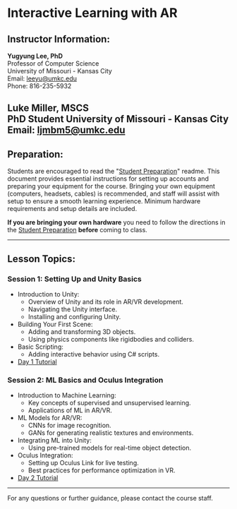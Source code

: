 # Interactive Learning with AR

## Instructor Information:
**Yugyung Lee, PhD**  
Professor of Computer Science  
University of Missouri - Kansas City  
Email: leeyu@umkc.edu  
Phone: 816-235-5932   
  
**Luke Miller, MSCS**  
PhD Student
University of Missouri - Kansas City  
Email: ljmbm5@umkc.edu  
---

## Preparation:
Students are encouraged to read the "[Student Preparation](https://github.com/Luke-J-Miller/Human--Computer-Interactions-VR-AR/tree/main/Student%20Preparation)" readme. This document provides essential instructions for setting up accounts and preparing your equipment for the course. Bringing your own equipment (computers, headsets, cables) is recommended, and staff will assist with setup to ensure a smooth learning experience. Minimum hardware requirements and setup details are included.

**If you are bringing your own hardware** you need to follow the directions in the [Student Preparation](https://github.com/Luke-J-Miller/Human--Computer-Interactions-VR-AR/tree/main/Student%20Preparation) **before** coming to class.

---

## Lesson Topics:

### **Session 1: Setting Up and Unity Basics**
- Introduction to Unity:
  - Overview of Unity and its role in AR/VR development.
  - Navigating the Unity interface.
  - Installing and configuring Unity.
- Building Your First Scene:
  - Adding and transforming 3D objects.
  - Using physics components like rigidbodies and colliders.
- Basic Scripting:
  - Adding interactive behavior using C# scripts.
- [Day 1 Tutorial](https://docs.google.com/presentation/d/1Y3cza8zijudi5H94pD02mJVoUkspxiIu7tfud0khCfs/edit?usp=sharing)

### **Session 2: ML Basics and Oculus Integration**
- Introduction to Machine Learning:
  - Key concepts of supervised and unsupervised learning.
  - Applications of ML in AR/VR.
- ML Models for AR/VR:
  - CNNs for image recognition.
  - GANs for generating realistic textures and environments.
- Integrating ML into Unity:
  - Using pre-trained models for real-time object detection.
- Oculus Integration:
  - Setting up Oculus Link for live testing.
  - Best practices for performance optimization in VR.
- [Day 2 Tutorial](https://docs.google.com/presentation/d/19WS5syjc_-pRmuItQGxl4eUanslJmr0OKvpAUZAHwFE/edit?usp=sharing)

---

For any questions or further guidance, please contact the course staff.
